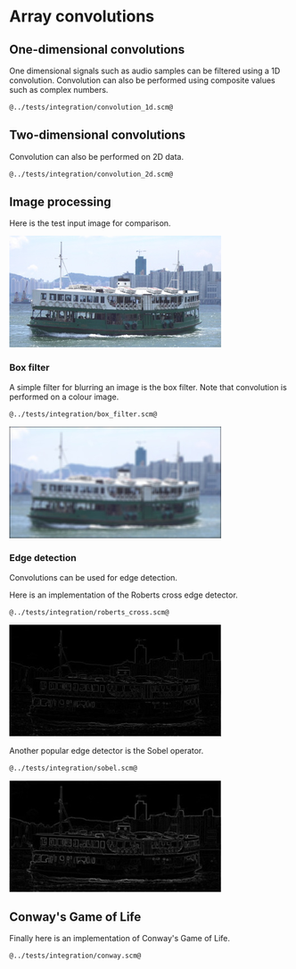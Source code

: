 # Array convolutions
## One-dimensional convolutions

One dimensional signals such as audio samples can be filtered using a 1D convolution.
Convolution can also be performed using composite values such as complex numbers.

```Scheme
@../tests/integration/convolution_1d.scm@
```

## Two-dimensional convolutions

Convolution can also be performed on 2D data.

```Scheme
@../tests/integration/convolution_2d.scm@
```

## Image processing

Here is the test input image for comparison.

![star-ferry.jpg](star-ferry.jpg "Test input image")

### Box filter

A simple filter for blurring an image is the box filter. Note that convolution is performed on a colour image.

```Scheme
@../tests/integration/box_filter.scm@
```

![box-filter.jpg](box-filter.jpg "Box blur filter")

### Edge detection

Convolutions can be used for edge detection.

Here is an implementation of the Roberts cross edge detector.

```Scheme
@../tests/integration/roberts_cross.scm@
```

![roberts-cross.jpg](roberts-cross.jpg "Roberts cross edge detector")

Another popular edge detector is the Sobel operator.

```Scheme
@../tests/integration/sobel.scm@
```

![sobel.jpg](sobel.jpg "Sobel edges")

## Conway's Game of Life

Finally here is an implementation of Conway's Game of Life.

```Scheme
@../tests/integration/conway.scm@
```
